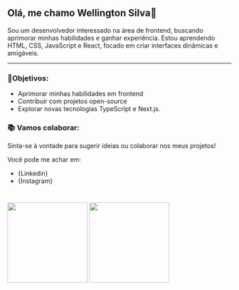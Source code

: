 ## Olá, me chamo Wellington Silva👋

Sou um desenvolvedor interessado na área de frontend, buscando aprimorar minhas habilidades e
ganhar experiência. Estou aprendendo HTML, CSS, JavaScript e React, focado em criar interfaces
dinâmicas e amigáveis.

---

### 🚀Objetivos:
- Aprimorar minhas habilidades em frontend
- Contribuir com projetos open-source
- Explorar novas tecnologias TypeScript e Next.js.

### 📚 Vamos colaborar:
 Sinta-se à vontade para sugerir ideias ou colaborar nos meus projetos!

 Você pode me achar em:

 - {Linkedin}
 - {Instagram}

#

<div>
    <img height="180em" src= "https://github-readme-stats.vercel.app/api?username=DelRey4Portas&show_icons=true&theme=synthwave&include_all_commits=true&count_private=true&title_color=FFD700"/>
    <img height="180em" src="https://github-readme-stats.vercel.app/api/top-langs/?username=DelRey4Portas&show_icons=tru&theme=synthwave&include_all_commits=true&count_private=true&title_color=FFD700">
<div>

